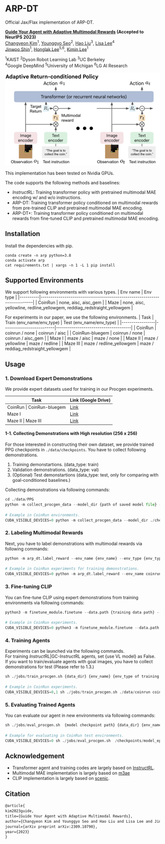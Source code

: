 # ARP-DT

Official Jax/Flax implementation of ARP-DT.

**[Guide Your Agent with Adaptive Multimodal Rewards](https://arxiv.org/abs/2309.10790) (Accepted to NeurIPS 2023)**\
[Changyeon Kim](https://changyeon.page)<sup>1</sup>, [Younggyo Seo](https://younggyo.me)<sup>2</sup>, [Hao Liu](https://haoliu.site)<sup>3</sup>, [Lisa Lee](https://leelisa.com)<sup>4</sup>\
[Jinwoo Shin](https://alinlab.kaist.ac.kr/shin.html)<sup>1</sup>, [Honglak Lee](https://web.eecs.umich.edu/~honglak/)<sup>5,6</sup>, [Kimin Lee](https://sites.google.com/view/kiminlee)<sup>1</sup>

<sup>1</sup>KAIST <sup>2</sup>Dyson Robot Learning Lab <sup>3</sup>UC Berkeley\
 <sup>4</sup>Google DeepMind <sup>5</sup>University of Michigan <sup>6</sup>LG AI Research

![model archiecture](./figures/ARP.png)

This implementation has been tested on Nvidia GPUs.

The code supports the following methods and baselines:
- *Instruct*RL: Training transformer policy with pretrained multimodal MAE encoding w/ and w/o instructions.
- ARP-DT: Training transformer policy conditioned on multimodal rewards from pre-trained CLIP and pretrained multimodal MAE encoding.
- ARP-DT+: Training transformer policy conditioned on multimodal rewards from fine-tuned CLIP and pretrained multimodal MAE encoding.

## Installation
Install the dependencies with pip.
```
conda create -n arp python=3.8
conda activate arp
cat requirements.txt | xargs -n 1 -L 1 pip install
```

## Supported Environments
We support following environments with various types.
| Env name | Env type                                                                 |
|----------|--------------------------------------------------------------------------|
| CoinRun  | none, aisc, aisc_gem                                                     |
| Maze     | none, aisc, yellowline, redline_yellowgem, reddiag_redstraight_yellowgem |

For experiments in our paper, we use the following environments.
| Task            | Train (env_name/env_type)         | Test (env_name/env_type)                      |
|-----------------|--------------------------|--------------------------------------|
| CoinRun         | coinrun / none           | coinrun / aisc                       |
| CoinRun-bluegem | coinrun / none           | coinrun / aisc_gem                   |
| Maze I          | maze / aisc              | maze / none                          |
| Maze II         | maze / yellowline        | maze / redline                       |
| Maze III        | maze / redline_yellowgem | maze / reddiag_redstraight_yellowgem |

## Usage
### 1. Download Expert Demonstrations
We provide expert datasets used for training in our Procgen experiments.

| Task                       | Link (Google Drive)              |
|----------------------------|----------------------------------|
| CoinRun \| CoinRun-bluegem | [Link](https://drive.google.com/drive/folders/17Sv0NHASzJEiam0b-lfg2gZ62SoRqbMX?usp=drive_link) |
| Maze I                     | [Link](https://drive.google.com/drive/folders/1XMB0JAQTrhqFNTDy-dCii4ymQTYk7yME?usp=drive_link) |
| Maze II \| Maze III        | [Link](https://drive.google.com/drive/folders/18QllsVBrHiEBCHA_IhTAFniFwVbOewDD?usp=drive_link)|
#### 1-1. Collecting Demonstrations with High resolution (256 x 256)
For those interested in constructing their own dataset, we provide trained PPG checkpoints in `./data/checkpoints`. 
You have to collect following demonstrations.
1. Training demonstartions. (data_type: train)
2. Validation demonstrations. (data_type: val)
3. (Optional) Test demonstartions (data_type: test, only for comparing with goal-conditioned baselines.)

Collecting demonstrations via following commands:
```python
cd ./data/PPG
python -m collect_procgen_data --model_dir {path of saved model file} --num_demonstrations {number of demonstrations} --env_name {procgen env name} --env_type {env_type} --data_type {train/eval/test} --num_levels {number of levels} --start_level {level to start} --output_dir {path of saved demonstrations}

# Example in CoinRun environments.
CUDA_VISIBLE_DEVICES=0 python -m collect_procgen_data --model_dir ./checkpoints/coinrun_hard_level500/model1000_IC100007936.jd --num_demonstrations 100 --env_name coinrun --env_type none --data_type train --num_levels 500 --start_level 0 --distribution_mode hard --output_dir ./data/coinrun
```

### 2. Labeling Multimodal Rewards
Next, you have to label demonstrations with multimodal rewards via following commands:
```python
python -m arp_dt.label_reward --env_name {env_name} --env_type {env_type} --data_dir {data hdf5 file path} --model_type {clip/clip_ft} --model_ckpt_dir {checkpoint path of fine-tuned CLIP.}

# Example in CoinRun experiments for training demonstrations.
CUDA_VISIBLE_DEVICES=0 python -m arp_dt.label_reward --env_name coinrun --env_type none --data_dir ./data/coinrun/coinrun_hard_level0to500_num500_frame4/data_train.hdf5 --model_type clip_ft --model_ckpt_dir ./data/coinrun/coinrun_hard_level0to500_num500_frame4/clip_ft_checkpoints/best_checkpoint.pt
```

### 3. Fine-tuning CLIP
You can fine-tune CLIP using expert demonstrations from training environments via following commands:
```python
python3 -m finetune_module.finetune --data.path {training data path} --output_dir {directory for saving checkpoints} --env_name {env_name}  --data.train_env_type {env_type} --data.num_demonstrations {number of training demonstrations} --lambda_id {scaling hyperparameter for inverse dynamics loss}

# Example in CoinRun experiments.
CUDA_VISIBLE_DEVICES=0 python3 -m finetune_module.finetune --data.path ./data/maze --default_root_dir ./debug --epochs 20 --model_type clip_multiscale_ensemble --game_name maze --data.train_env_type aisc --data.image_key "ob" --data.num_demonstrations 500 --lambda_id 1.5
```

### 4. Training Agents
Experiments can be launched via the following commands.\
For training *Instruct*RL|GC-*Instruct*RL agents, set {use VL model} as False.\
If you want to train/evaluate agents with goal images, you have to collect demonstrations for test (Please refer to 1.3.)
```python
sh ./jobs/train_procgen.sh {data_dir} {env_name} {env_type of training environemts} {env_type of evaluation environments} {augmentation} {use VL model: True | False} {VL model_type: BC | clip | clip_ft | clip_goal_conditioned | GCBC} {VL model checkpoint path (only for ARP-DT+)} {seed} {comment on experiment} {lambda for return prediction} {evaluation with goal images}

# Example in CoinRun experiments.
CUDA_VISIBLE_DEVICES=0,1 sh ./jobs/train_procgen.sh ./data/coinrun coinrun none aisc "color_jitter, rotate" True clip "" 0 "ARP-DT-coinrun" 0.01 False
```

### 5. Evaluating Trained Agents
You can evaluate our agent in new environments via following commands:
```python
sh ./jobs/eval_procgen.sh  {model checkpoint path} {data_dir} {env_name} {env_type of training environments} {env_type of evaluation environments} {use levels used for collecting expert demonstrations: True | False} {use VL model: True | False} {VL model_type: BC | clip | clip_ft | clip_goal_conditioned | GCBC} {VL model checkpoint path (only for ARP-DT+)} {comment on experiment}

# Example for evaluating in CoinRun test environments.
CUDA_VISIBLE_DEVICES=0 sh ./jobs/eval_procgen.sh  /checkpoints/model_epoch49.pkl ./data/coinrun/ coinrun none aisc_gem True True clip "" "ARP-DT-coinrun_test"
```

## Acknowledgement
- Transformer agent and training codes are largely based on [InstructRL](https://github.com/lhao499/instructrl).
- Multimodal MAE implementation is largely based on [m3ae](https://github.com/young-geng/m3ae_public)
- CLIP implementation is largely based on [scenic](https://github.com/google-research/scenic/tree/main/scenic/projects/baselines/clip).

## Citation
```tex
@article{
kim2023guide,
title={Guide Your Agent with Adaptive Multimodal Rewards},
author={Changyeon Kim and Younggyo Seo and Hao Liu and Lisa Lee and Jinwoo Shin and Honglak Lee and Kimin Lee},
journal={arXiv preprint arXiv:2309.10790},
year={2023}
}
```

